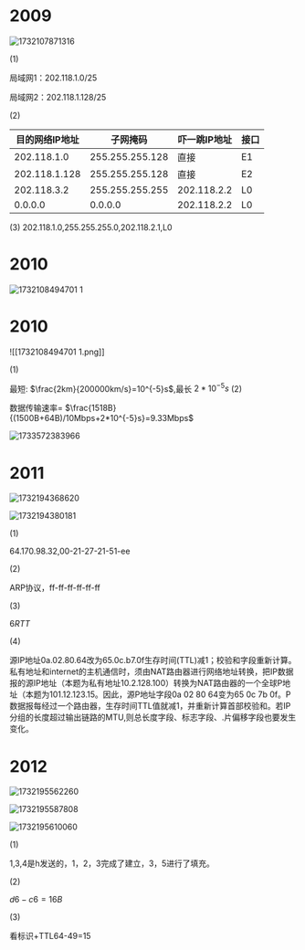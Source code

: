 # 2009
![1732107871316](https://github.com/user-attachments/assets/4fe03303-4fab-4181-bd64-157c2c3b5f6f)

(1)

局域网1：202.118.1.0/25
 
局域网2：202.118.1.128/25
 
(2)

| 目的网络IP地址      | 子网掩码            | 吓一跳IP地址     | 接口  |
| ------------- | --------------- | ----------- | --- |
| 202.118.1.0   | 255.255.255.128 | 直接          | E1  |
| 202.118.1.128 | 255.255.255.128 | 直接          | E2  |
| 202.118.3.2   | 255.255.255.255 | 202.118.2.2 | L0  |
| 0.0.0.0       | 0.0.0.0         | 202.118.2.2 | L0  |

(3)
	202.118.1.0,255.255.255.0,202.118.2.1,L0
# 2010
![1732108494701 1](https://github.com/user-attachments/assets/e34f8567-9dfe-4e36-ba53-5534b6c7b505)

# 2010
![[1732108494701 1.png]]

(1)

最短: $\frac{2km}{200000km/s}=10^{-5}s$,最长 $2*10^{-5}s$
(2)

数据传输速率= $\frac{1518B}{(1500B+64B)/10Mbps+2*10^{-5}s}=9.33Mbps$

![1733572383966](https://github.com/user-attachments/assets/977db09d-38a2-4fd9-b870-81b7ee71c84d)

# 2011
![1732194368620](https://github.com/user-attachments/assets/57bd90bc-29cb-44fb-b4f4-c624ee9982d7)

![1732194380181](https://github.com/user-attachments/assets/4903fafb-39c4-4bcd-9e2a-c65e3847a6f3)

(1)

64.170.98.32,00-21-27-21-51-ee

(2)

ARP协议，ff-ff-ff-ff-ff-ff

(3)

$6RTT$

(4)

源IP地址0a.02.80.64改为65.0c.b7.0f生存时间(TTL)减1；校验和字段重新计算。私有地址和internet的主机通信时，须由NAT路由器进行网络地址转换，把IP数据报的源IP地址（本题为私有地址10.2.128.100）转换为NAT路由器的一个全球P地址（本题为101.12.123.15。因此，源P地址字段0a 02 80 64变为65 0c 7b 0f。P数据报每经过一个路由器，生存时间TTL值就减1，并重新计算首部校验和。若IP分组的长度超过输出链路的MTU,则总长度字段、标志字段、.片偏移字段也要发生变化。

# 2012

![1732195562260](https://github.com/user-attachments/assets/b914b86b-b716-4e91-9365-b0e9810b0d94)

![1732195587808](https://github.com/user-attachments/assets/4bc16509-c4fd-4654-9057-0c358193e7a6)

![1732195610060](https://github.com/user-attachments/assets/ee637bd0-b6a8-43c8-b710-fc6d7fa8447d)

(1)
	
 
1,3,4是h发送的，1，2，3完成了建立，3，5进行了填充。

(2)

$d6-c6=16B$

(3)

看标识+TTL64-49=15
